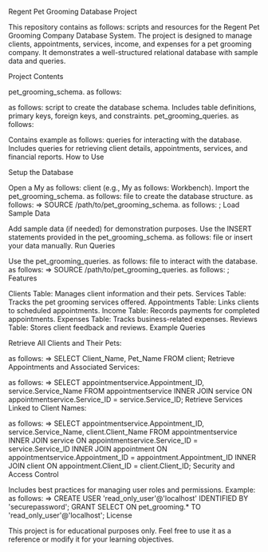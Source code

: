 Regent Pet Grooming Database Project

This repository contains   as follows:  scripts and resources for the Regent Pet Grooming Company Database System. The project is designed to manage clients, appointments, services, income, and expenses for a pet grooming company. It demonstrates a well-structured relational database with sample data and queries.

Project Contents

pet_grooming_schema.  as follows: 

  as follows:  script to create the database schema.
Includes table definitions, primary keys, foreign keys, and constraints.
pet_grooming_queries.  as follows: 

Contains example   as follows:  queries for interacting with the database.
Includes queries for retrieving client details, appointments, services, and financial reports.
How to Use

Setup the Database

Open a My  as follows:  client (e.g., My  as follows:  Workbench).
Import the pet_grooming_schema.  as follows:  file to create the database structure.
  as follows: 
=>
SOURCE /path/to/pet_grooming_schema.  as follows: ;
Load Sample Data

Add sample data (if needed) for demonstration purposes.
Use the INSERT statements provided in the pet_grooming_schema.  as follows:  file or insert your data manually.
Run Queries

Use the pet_grooming_queries.  as follows:  file to interact with the database.
  as follows: 
=>
SOURCE /path/to/pet_grooming_queries.  as follows: ;
Features

Clients Table: Manages client information and their pets.
Services Table: Tracks the pet grooming services offered.
Appointments Table: Links clients to scheduled appointments.
Income Table: Records payments for completed appointments.
Expenses Table: Tracks business-related expenses.
Reviews Table: Stores client feedback and reviews.
Example Queries

Retrieve All Clients and Their Pets:

  as follows: 
=>
SELECT Client_Name, Pet_Name
FROM client;
Retrieve Appointments and Associated Services:

  as follows: 
=>
SELECT appointmentservice.Appointment_ID, service.Service_Name
FROM appointmentservice
INNER JOIN service ON appointmentservice.Service_ID = service.Service_ID;
Retrieve Services Linked to Client Names:

  as follows: 
=>
SELECT 
    appointmentservice.Appointment_ID,
    service.Service_Name,
    client.Client_Name
FROM appointmentservice
INNER JOIN service ON appointmentservice.Service_ID = service.Service_ID
INNER JOIN appointment ON appointmentservice.Appointment_ID = appointment.Appointment_ID
INNER JOIN client ON appointment.Client_ID = client.Client_ID;
Security and Access Control

Includes best practices for managing user roles and permissions.
Example:
  as follows: 
=>
CREATE USER 'read_only_user'@'localhost' IDENTIFIED BY 'securepassword';
GRANT SELECT ON pet_grooming.* TO 'read_only_user'@'localhost';
License

This project is for educational purposes only. Feel free to use it as a reference or modify it for your learning objectives.

